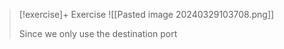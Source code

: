 
> [!exercise]+ Exercise
> ![[Pasted image 20240329103708.png]]
> 
> Since we only use the destination port

